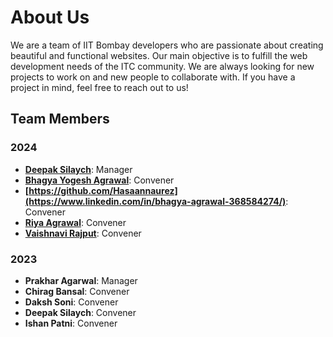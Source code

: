 # About Us

We are a team of IIT Bombay developers who are passionate about creating beautiful and functional websites. Our main objective is to fulfill the web development needs of the ITC community. We are always looking for new projects to work on and new people to collaborate with. If you have a project in mind, feel free to reach out to us!

## Team Members

### 2024

- **[Deepak Silaych](https://github.com/deepaksilaych)**: Manager
- **[Bhagya Yogesh Agrawal](https://www.linkedin.com/in/bhagya-agrawal-368584274/)**: Convener
- **[https://github.com/Hasaannaurez](https://www.linkedin.com/in/bhagya-agrawal-368584274/)**: Convener
- **[Riya Agrawal](https://github.com/seduloushaze)**: Convener
- **[Vaishnavi Rajput](https://github.com/seduloushaze)**: Convener

### 2023

- **Prakhar Agarwal**: Manager
- **Chirag Bansal**: Convener
- **Daksh Soni**: Convener
- **Deepak Silaych**: Convener
- **Ishan Patni**: Convener